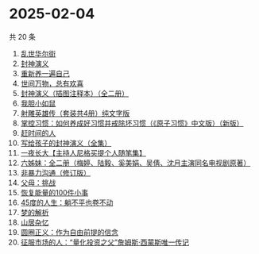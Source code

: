 # 2025-02-04

共 20 条

<!-- BEGIN WEREAD -->
<!-- 最后更新时间 2025-02-04 00:28:07 +0800 -->
1. [乱世华尔街](https://weread.qq.com/web/bookDetail/22432840813ab6ee1g018d20)
1. [封神演义](https://weread.qq.com/web/bookDetail/b453256055b0e7b4550bbdd)
1. [重新养一遍自己](https://weread.qq.com/web/bookDetail/6dd326f0813ab9a44g0167de)
1. [世间万物，总有欢喜](https://weread.qq.com/web/bookDetail/fac32350813ab9994g01310d)
1. [封神演义（插图注释本）（全二册）](https://weread.qq.com/web/bookDetail/13b32790813ab9a46g01705f)
1. [我胆小如鼠](https://weread.qq.com/web/bookDetail/276323e0813ab90a5g0144d7)
1. [射雕英雄传（套装共4册）纯文字版](https://weread.qq.com/web/bookDetail/836321705e3a52836d02e0b)
1. [掌控习惯：如何养成好习惯并戒除坏习惯（《原子习惯》中文版）（新版）](https://weread.qq.com/web/bookDetail/bcb32150719afe3bbcbad52)
1. [赶时间的人](https://weread.qq.com/web/bookDetail/b1f32a60813ab7d62g018665)
1. [写给孩子的封神演义（全集）](https://weread.qq.com/web/bookDetail/05d326b0726ab7ce05dffc0)
1. [一夜长大【主持人尼格买提个人随笔集】](https://weread.qq.com/web/bookDetail/44f32a00813ab6975g0197e7)
1. [六姊妹：全二册（梅婷、陆毅、奚美娟、吴倩、沈月主演同名电视剧原著）](https://weread.qq.com/web/bookDetail/51432e4071a73c495147467)
1. [非暴力沟通（修订版）](https://weread.qq.com/web/bookDetail/b7d32470813ab7e0eg015e3f)
1. [父母：挑战](https://weread.qq.com/web/bookDetail/64832ca0813ab9973g015663)
1. [恢复能量的100件小事](https://weread.qq.com/web/bookDetail/5c0321c0813ab9a2bg016257)
1. [45度的人生：躺不平也卷不动](https://weread.qq.com/web/bookDetail/d9132ca0813ab99d5g0157e2)
1. [梦的解析](https://weread.qq.com/web/bookDetail/659320e0813ab990eg01339d)
1. [山居杂忆](https://weread.qq.com/web/bookDetail/90432270813ab8a7eg018ba7)
1. [圆圈正义：作为自由前提的信念](https://weread.qq.com/web/bookDetail/739322a07269560473951d3)
1. [征服市场的人：“量化投资之父”詹姆斯·西蒙斯唯一传记](https://weread.qq.com/web/bookDetail/57d322107228916857ddb4f)
<!-- END WEREAD -->
